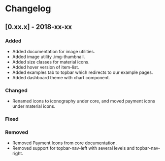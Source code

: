 # Changelog

## [0.xx.x] - 2018-xx-xx

### Added

- Added documentation for image utilities.
- Added image utility .img-thumbnail.
- Added size classes for material icons.
- Added hover version of item-list.
- Added examples tab to topbar which redirects to our example pages.
- Added dashboard theme with chart component.

### Changed

- Renamed icons to iconography under core, and moved payment icons under material icons.

### Fixed

### Removed

- Removed Payment Icons from core documentation.
- Removed support for topbar-nav-left with several levels and topbar-nav-right.
